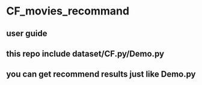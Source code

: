 # CF_movies_recommand
## user guide
## this repo include dataset/CF.py/Demo.py
## you can get recommend results just like Demo.py
